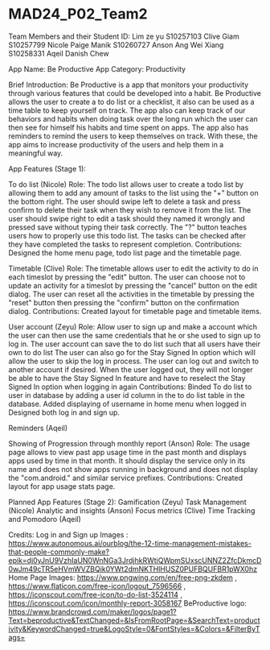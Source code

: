 # MAD24_P02_Team2

Team Members and their Student ID:
Lim ze yu S10257103
Clive Giam S10257799
Nicole Paige Manik S10260727
Anson Ang Wei Xiang S10258331
Aqeil Danish Chew

App Name: Be Productive
App Category: Productivity

Brief Introduction:
Be Productive is a app that monitors your productivity through various features that could be developed into a habit.
Be Productive allows the user to create a to do list or a checklist, it also can be used as a time table to keep yourself on track.
The app also can keep track of our behaviors and habits when doing task over the long run which the user can then see for himself his habits and time spent on apps.
The app also has reminders to remind the users to keep themselves on track.
With these, the app aims to increase productivity of the users and help them in a meaningful way.

App Features (Stage 1):

To do list (Nicole)
Role:
The todo list allows user to create a todo list by allowing them to add any amount of tasks to the list using the "+" button on the bottom right.
The user should swipe left to delete a task and press confirm to delete their task when they wish to remove it from the list.
The user should swipe right to edit a task should they named it wrongly and pressed save without typing their task correctly.
The "?" button teaches users how to properly use this todo list.
The tasks can be checked after they have completed the tasks to represent completion.
Contributions:
Designed the home menu page, todo list page and the timetable page.

Timetable (Clive)
Role:
The timetable allows user to edit the activity to do in each timeslot by pressing the "edit" button.
The user can choose not to update an activity for a timeslot by pressing the "cancel" button on the edit dialog.
The user can reset all the activities in the timetable by pressing the "reset" button then pressing the "confirm" button on the confirmation dialog.
Contributions:
Created layout for timetable page and timetable items.

User account (Zeyu)
Role:
Allow user to sign up and make a account which the user can then use the same credentials that he or she used to sign up to log in.
The user account can save the to do list such that all users have their own to do list
The user can also go for the Stay Signed In option which will allow the user to skip the log in process.
The user can log out and switch to another account if desired. When the user logged out, they will not longer be able to have the Stay Signed In feature and have to reselect the Stay Signed In option when logging in again
Contributions:
Binded To do list to user in database by adding a user id column in the to do list table in the database.
Added displaying of username in home menu when logged in
Designed both log in and sign up.

Reminders (Aqeil)

Showing of Progression through monthly report (Anson)
Role:
The usage page allows to view past app usage time in the past month and displays apps used by time in that month.
It should display the service only in its name and does not show apps running in background and does not display the "com.android." and similar service prefixes.
Contributions:
Created layout for app usage stats page.

Planned App Features (Stage 2):
Gamification (Zeyu)
Task Management (Nicole)
Analytic and insights (Anson)
Focus metrics (Clive)
Time Tracking and Pomodoro (Aqeil)


Credits:
Log in and Sign up Images : 
https://www.autonomous.ai/ourblog/the-12-time-management-mistakes-that-people-commonly-make?epik=dj0yJnU9VzhIaUN0WnNGa3JrdjhkRWtiQWpmSUxscUNNZ2ZfcDkmcD0wJm49cTR5eHVmWVZBQjk0YWt2dmNKTHlHUSZ0PUFBQUFBR1pWX0hz
Home Page Images: 
https://www.pngwing.com/en/free-png-zkdem ,
https://www.flaticon.com/free-icon/logout_7596566 ,
https://iconscout.com/free-icon/to-do-list-3524114 ,
https://iconscout.com/icon/monthly-report-3058167
BeProductive logo:
https://www.brandcrowd.com/maker/logos/page1?Text=beproductive&TextChanged=&IsFromRootPage=&SearchText=productivity&KeywordChanged=true&LogoStyle=0&FontStyles=&Colors=&FilterByTags=

